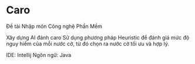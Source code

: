 # Caro
Đề tài Nhập môn Công nghệ Phần Mềm

Xây dựng AI đánh caro
Sử dụng phương pháp Heuristic để đánh giá mức độ nguy hiểm của mỗi nước cờ, từ đó chọn ra nước cờ tối ưu và hợp lý.

IDE: Intellij
Ngôn ngữ: Java
